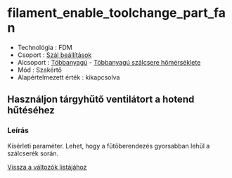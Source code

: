 # filament\_enable\_toolchange\_part\_fan

* Technológia : FDM
* Csoport : [Szál beállítások](../filament_settings/filament_settings.md)
* Alcsoport : [Többanyagú](../filament_settings/filament_settings.md#multimatériaux) - [Többanyagú szálcsere hőmérséklete](filament_enable_toolchange_part_fan.md)
* Mód : Szakértő
* Alapértelmezett érték : kikapcsolva

## Használjon tárgyhűtő ventilátort a hotend hűtéséhez

### Leírás

Kísérleti paraméter. Lehet, hogy a fűtőberendezés gyorsabban lehűl a szálcserék során.

[Vissza a változók listájához](/)

